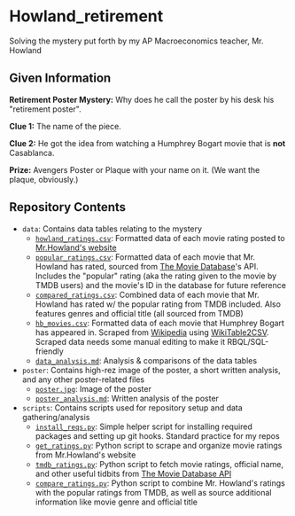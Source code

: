 # Howland_retirement

Solving the mystery put forth by my AP Macroeconomics teacher, Mr. Howland
<br/>

## Given Information

**Retirement Poster Mystery:** Why does he call the poster by his desk his "retirement poster".

**Clue 1:** The name of the piece.

**Clue 2:** He got the idea from watching a Humphrey Bogart movie that is **not** Casablanca.

**Prize:** Avengers Poster or Plaque with your name on it. (We want the plaque, obviously.)

## Repository Contents

- `data`: Contains data tables relating to the mystery
  - [`howland_ratings.csv`](data/howland_ratings.csv): Formatted data of each movie rating posted to [Mr.Howland's website](https://sites.google.com/hpisd.org/howlandsmoviereviews/home?pli=1)
  - [`popular_ratings.csv`](data/popular_ratings.csv): Formatted data of each movie that Mr. Howland has rated, sourced from [The Movie Database](https://www.themoviedb.org/?language=en-US)'s API. Includes the "popular" rating (aka the rating given to the movie by TMDB users) and the movie's ID in the database for future reference
  - [`compared_ratings.csv`](data/compared_ratings.csv): Combined data of each movie that Mr. Howland has rated w/ the popular rating from TMDB included. Also features genres and official title (all sourced from TMDB)
  - [`hb_movies.csv`](data/hb_movies.csv): Formatted data of each movie that Humphrey Bogart has appeared in. Scraped from [Wikipedia](https://en.wikipedia.org/wiki/Humphrey_Bogart_on_stage,_screen,_radio_and_television#List_of_feature_films) using [WikiTable2CSV](https://github.com/gambolputty/wikitable2csv). Scraped data needs some manual editing to make it RBQL/SQL-friendly
  - [`data_analysis.md`](data/data_analysis.md): Analysis & comparisons of the data tables
- `poster`: Contains high-rez image of the poster, a short written analysis, and any other poster-related files
  - [`poster.jpg`](poster/poster.jpg): Image of the poster
  - [`poster_analysis.md`](poster/poster_analysis.md): Written analysis of the poster
- `scripts`: Contains scripts used for repository setup and data gathering/analysis
  - [`install_reqs.py`](scripts/install_reqs.py): Simple helper script for installing required packages and setting up git hooks. Standard practice for my repos
  - [`get_ratings.py`](scripts/get_ratings.py): Python script to scrape and organize movie ratings from Mr.Howland's website
  - [`tmdb_ratings.py`](scripts/tmdb_ratings.py): Python script to fetch movie ratings, official name, and other useful tidbits from [The Movie Database API](https://developer.themoviedb.org/docs/getting-started)
  - [`compare_ratings.py`](scripts/compare_ratings.py): Python script to combine Mr. Howland's ratings with the popular ratings from TMDB, as well as source additional information like movie genre and official title
